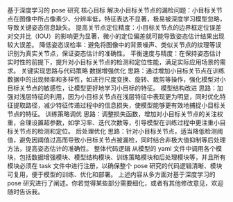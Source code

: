 基于深度学习的 pose 研究
核心目标
解决小目标关节点的漏检问题：小目标关节点在图像中所占像素少、分辨率低，特征表达不显著，极易被深度学习模型忽略，导致关键姿态信息缺失。
提高关节点定位精度：小目标关节点的边界框定位误差对交并比（IOU）的影响更为显著，微小的定位偏差就可能导致姿态估计结果出现较大误差。
降低姿态误检率：避免将图像中的背景噪声、类似关节点的纹理等误识别为真实关节点，保证姿态估计的准确性。
平衡速度与精度：在保持姿态估计实时性的前提下，提升对小目标关节点的检测和定位性能，满足实际应用场景的需求。
关键实现思路与代码策略
数据增强优化
思路：通过增加小目标关节点在训练数据中的出现频率和多样性，如进行尺度变换、旋转、裁剪等操作，强化模型对小目标关节点的敏感性，让模型更好地学习小目标的特征。
模型结构改进
思路：加强对浅层特征的利用，因为小目标关节点在浅层特征中表现更为明显，同时优化特征提取路径，减少特征传递过程中的信息损失，使模型能够更有效地捕捉小目标关节点的特征。
训练策略调优
思路：调整损失函数，增加对小目标关节点的关注权重，合理设置超参数，如学习率、迭代次数等，引导模型在训练过程中更注重小目标关节点的检测和定位。
后处理优化
思路：针对小目标关节点，适当降低检测阈值，避免因阈值过高而导致小目标关节点被漏检，同时结合非极大值抑制等后处理方法，提高姿态估计的准确性。
整体代码逻辑
从模型的 yaml 文件中调用各个模块，包括数据增强模块、模型结构模块、训练策略模块和后处理模块等，并且所有模块必须在 task 文件中进行注册，以确保整个 pose 研究的代码逻辑清晰、模块可复用，便于模型的训练、优化和部署。
上述内容从多方面对基于深度学习的 pose 研究进行了阐述。你若觉得某些部分需要细化，或者有其他修改意见，欢迎随时告诉我。